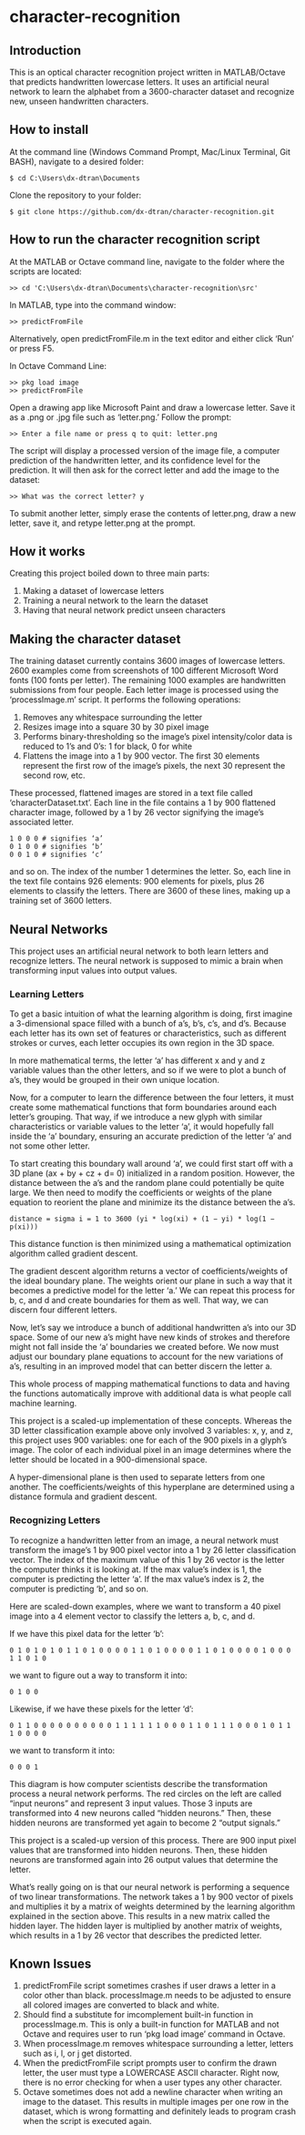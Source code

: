 
# character-recognition

## Introduction

This is an optical character recognition project written in MATLAB/Octave that predicts handwritten lowercase letters. It uses an artificial neural network to learn the alphabet from a 3600-character dataset and recognize new, unseen handwritten characters.

## How to install

At the command line (Windows Command Prompt, Mac/Linux Terminal, Git BASH), navigate to a desired folder:
```
$ cd C:\Users\dx-dtran\Documents
```
Clone the repository to your folder:
```
$ git clone https://github.com/dx-dtran/character-recognition.git
```

## How to run the character recognition script

At the MATLAB or Octave command line, navigate to the folder where the scripts are located:
```
>> cd 'C:\Users\dx-dtran\Documents\character-recognition\src'
```

In MATLAB, type into the command window:
```
>> predictFromFile
```
Alternatively, open predictFromFile.m in the text editor and either click ‘Run’ or press F5.

In Octave Command Line:
```
>> pkg load image
>> predictFromFile
```

Open a drawing app like Microsoft Paint and draw a lowercase letter. Save it as a .png or .jpg file such as ‘letter.png.’ Follow the prompt:
```
>> Enter a file name or press q to quit: letter.png
```
The script will display a processed version of the image file, a computer prediction of the handwritten letter, and its confidence level for the prediction. It will then ask for the correct letter and add the image to the dataset:
```
>> What was the correct letter? y
```
To submit another letter, simply erase the contents of letter.png, draw a new letter, save it, and retype letter.png at the prompt.

## How it works
Creating this project boiled down to three main parts:
1. Making a dataset of lowercase letters
2. Training a neural network to the learn the dataset
3. Having that neural network predict unseen characters

## Making the character dataset
The training dataset currently contains 3600 images of lowercase letters. 2600 examples come from screenshots of 100 different Microsoft Word fonts (100 fonts per letter). The remaining 1000 examples are handwritten submissions from four people.
Each letter image is processed using the ‘processImage.m’ script. It performs the following operations: 
1.	Removes any whitespace surrounding the letter
2.	Resizes image into a square 30 by 30 pixel image
3.	Performs binary-thresholding so the image’s pixel intensity/color data is reduced to 1’s and 0’s: 1 for black, 0 for white
4.	Flattens the image into a 1 by 900 vector. The first 30 elements represent the first row of the image’s pixels, the next 30 represent the second row, etc. 

These processed, flattened images are stored in a text file called ‘characterDataset.txt’. Each line in the file contains a 1 by 900 flattened character image, followed by a 1 by 26 vector signifying the image’s associated letter. 
```
1 0 0 0 # signifies ‘a’
0 1 0 0 # signifies ‘b’
0 0 1 0 # signifies ‘c’
```
and so on. The index of the number 1 determines the letter.
So, each line in the text file contains 926 elements: 900 elements for pixels, plus 26 elements to classify the letters. There are 3600 of these lines, making up a training set of 3600 letters.

## Neural Networks

This project uses an artificial neural network to both learn letters and recognize letters. The neural network is supposed to mimic a brain when transforming input values into output values.

### Learning Letters

To get a basic intuition of what the learning algorithm is doing, first imagine a 3-dimensional space filled with a bunch of a’s, b’s, c’s, and d’s. Because each letter has its own set of features or characteristics, such as different strokes or curves, each letter occupies its own region in the 3D space. 

In more mathematical terms, the letter ‘a’ has different x and y and z variable values than the other letters, and so if we were to plot a bunch of a’s, they would be grouped in their own unique location.

Now, for a computer to learn the difference between the four letters, it must create some mathematical functions that form boundaries around each letter’s grouping. That way, if we introduce a new glyph with similar characteristics or variable values to the letter ‘a’, it would hopefully fall inside the ‘a’ boundary, ensuring an accurate prediction of the letter ‘a’ and not some other letter. 

To start creating this boundary wall around ‘a’, we could first start off with a 3D plane (ax + by + cz + d= 0) initialized in a random position. However, the distance between the a’s and the random plane could potentially be quite large. We then need to modify the coefficients or weights of the plane equation to reorient the plane and minimize its the distance between the a’s. 

```
distance = sigma i = 1 to 3600 (yi * log(xi) + (1 − yi) * log(1 − p(xi)))
```

This distance function is then minimized using a mathematical optimization algorithm called gradient descent.

The gradient descent algorithm returns a vector of coefficients/weights of the ideal boundary plane. The weights orient our plane in such a way that it becomes a predictive model for the letter ‘a.’ We can repeat this process for b, c, and d and create boundaries for them as well. That way, we can discern four different letters.

Now, let’s say we introduce a bunch of additional handwritten a’s into our 3D space. Some of our new a’s might have new kinds of strokes and therefore might not fall inside the ‘a’ boundaries we created before. We now must adjust our boundary plane equations to account for the new variations of a’s, resulting in an improved model that can better discern the letter a.

This whole process of mapping mathematical functions to data and having the functions automatically improve with additional data is what people call machine learning.

This project is a scaled-up implementation of these concepts. Whereas the 3D letter classification example above only involved 3 variables: x, y, and z, this project uses 900 variables: one for each of the 900 pixels in a glyph’s image. The color of each individual pixel in an image determines where the letter should be located in a 900-dimensional space. 

A hyper-dimensional plane is then used to separate letters from one another. The coefficients/weights of this hyperplane are determined using a distance formula and gradient descent.

### Recognizing Letters

To recognize a handwritten letter from an image, a neural network must transform the image’s 1 by 900 pixel vector into a 1 by 26 letter classification vector. The index of the maximum value of this 1 by 26 vector is the letter the computer thinks it is looking at. If the max value’s index is 1, the computer is predicting the letter ‘a’. If the max value’s index is 2, the computer is predicting ‘b’, and so on.

Here are scaled-down examples, where we want to transform a 40 pixel image into a 4 element vector to classify the letters a, b, c, and d.

If we have this pixel data for the letter ‘b’:
```
0 1 0 1 0 1 0 1 1 0 1 0 0 0 0 1 1 0 1 0 0 0 0 1 1 0 1 0 0 0 0 1 0 0 0 1 1 0 1 0
```
we want to figure out a way to transform it into:
```
0 1 0 0 
```
Likewise, if we have these pixels for the letter ‘d’:
```
0 1 1 0 0 0 0 0 0 0 0 0 0 1 1 1 1 1 1 0 0 0 1 1 0 1 1 1 0 0 0 1 0 1 1 1 0 0 0 0
```
we want to transform it into:
```
0 0 0 1
```


This diagram is how computer scientists describe the transformation process a neural network performs. The red circles on the left are called “input neurons” and represent 3 input values. Those 3 inputs are transformed into 4 new neurons called “hidden neurons.” Then, these hidden neurons are transformed yet again to become 2 “output signals.” 

This project is a scaled-up version of this process. There are 900 input pixel values that are transformed into hidden neurons. Then, these hidden neurons are transformed again into 26 output values that determine the letter.

What’s really going on is that our neural network is performing a sequence of two linear transformations. The network takes a 1 by 900 vector of pixels and multiplies it by a matrix of weights determined by the learning algorithm explained in the section above. This results in a new matrix called the hidden layer. The hidden layer is multiplied by another matrix of weights, which results in a 1 by 26 vector that describes the predicted letter. 

## Known Issues

1. predictFromFile script sometimes crashes if user draws a letter in a color other than black. processImage.m needs to be adjusted to ensure all colored images are converted to black and white.
2. Should find a substitute for imcomplement built-in function in processImage.m. This is only a built-in function for MATLAB and not Octave and requires user to run ‘pkg load image’ command in Octave.
3. When processImage.m removes whitespace surrounding a letter, letters such as i, l, or j get distorted.
4. When the predictFromFile script prompts user to confirm the drawn letter, the user must type a LOWERCASE ASCII character. Right now, there is no error checking for when a user types any other character.
5. Octave sometimes does not add a newline character when writing an image to the dataset. This results in multiple images per one row in the dataset, which is wrong formatting and definitely leads to program crash when the script is executed again.
